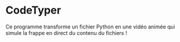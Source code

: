 # CodeTyper
Ce programme transforme un fichier Python en une vidéo animée qui simule la frappe en direct du contenu du fichiers !
